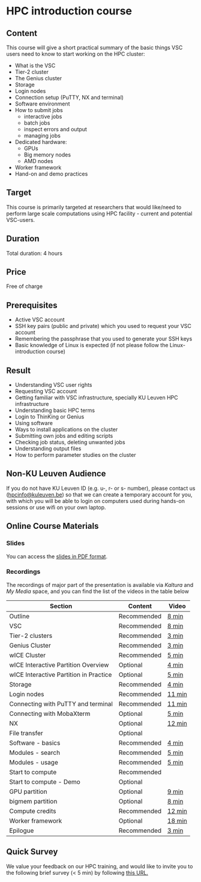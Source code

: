 # HPC introduction course 

## Content
This course will give a short practical summary of the basic things VSC users need to know to start working on the HPC cluster:
- What is the VSC
- Tier-2 cluster
- The Genius cluster
- Storage
- Login nodes
- Connection setup (PuTTY, NX and terminal)
- Software environment
- How to submit jobs
  - interactive jobs
  - batch jobs
  - inspect errors and output
  - managing jobs
- Dedicated hardware:
  - GPUs
  - Big memory nodes
  - AMD nodes
- Worker framework
- Hand-on and demo practices
	
## Target
This course is primarily targeted at researchers that would like/need to perform large scale computations using HPC facility - current and potential VSC-users.

## Duration
Total duration: 4 hours

## Price
Free of charge
	
## Prerequisites
- Active VSC account
- SSH key pairs (public and private) which you used to request your VSC account
- Remembering the passphrase that you used to generate your SSH keys
- Basic knowledge of Linux is expected (if not please follow the Linux-introduction course)

## Result
- Understanding VSC user rights
- Requesting VSC account
- Getting familiar with VSC infrastructure, specially KU Leuven HPC infrastructure
- Understanding basic HPC terms
- Login to ThinKing or Genius
- Using software
- Ways to install applications on the cluster
- Submitting own jobs and editing scripts
- Checking job status, deleting unwanted jobs
- Understanding output files
- How to perform parameter studies on the cluster

## Non-KU Leuven Audience
If you do not have KU Leuven ID (e.g. u-, r- or s- number), please contact us (hpcinfo@kuleuven.be) so that we can create a temporary account for you, with which you will be able to login on computers used during hands-on sessions or use wifi on your own laptop.

## Online Course Materials

### Slides
You can access the [slides in PDF format](https://github.com/hpcleuven/HPC-intro/blob/master/HPCintro.pdf).

### Recordings
The recordings of major part of the presentation is available via *Kaltura* and *My Media* space, and you can find the list of the videos in the table below

| Section | Content | Video |
|---------|---------|-------|
| Outline | Recommended | [8 min](https://kuleuven.mediaspace.kaltura.com/media/HPCIntro-01-Outline/1_q5ul7rya) |
| VSC | Recommended | [8 min](https://kuleuven.mediaspace.kaltura.com/media/HPCintro-02-VSCintro/1_y7di10vy) |
| Tier-2 clusters | Recommended | [3 min](https://kuleuven.mediaspace.kaltura.com/media/HPCIntro-03-Clusters/1_vhiua0ij) |
| Genius Cluster | Recommended | [3 min](https://kuleuven.mediaspace.kaltura.com/media/Tier2-Genius/1_6x09p763) |
| wICE Cluster | Recommended | [5 min](https://kuleuven.mediaspace.kaltura.com/media/Tier2-wICE/1_lxct8cjq) |
| wICE Interactive Partition Overview | Optional | [4 min](https://kuleuven.mediaspace.kaltura.com/media/Jobs-Interactive-resources/1_ef2phjkm) |
| wICE Interactive Partition in Practice | Optional |[5 min](https://kuleuven.mediaspace.kaltura.com/media/Jobs-Interactive-OnDemand/1_tnq617ae)|
| Storage | Recommended | [4 min](https://kuleuven.mediaspace.kaltura.com/media/HPCIntro-05-Storage/1_z34wnczy) |
| Login nodes | Recommended | [11 min](https://kuleuven.mediaspace.kaltura.com/media/HPCIntro-06-Login-Nodes/1_09mlvlss) |
| Connecting with PuTTY and terminal | Recommended | [11 min](https://kuleuven.mediaspace.kaltura.com/media/HPCIntro-07-PuTTY-terminal/1_hh23he9d) |
| Connecting with MobaXterm | Optional | [5 min](https://www.youtube.com/watch?v=dPtCmq1v_ME) |
| NX | Optional | [12 min](https://kuleuven.mediaspace.kaltura.com/media/HPCIntro-08-NX/1_o47ne0pm) |
| File transfer | Optional |  |
| Software - basics | Recommended | [4 min](https://kuleuven.mediaspace.kaltura.com/media/Software-basics/1_eeg0n8nu) |
| Modules - search | Recommended | [5 min](https://kuleuven.mediaspace.kaltura.com/media/Software-modules-searching/1_o6d9zh8l) |
| Modules - usage | Recommended | [5 min](https://kuleuven.mediaspace.kaltura.com/media/Software-modules-searching/1_o6d9zh8l) |
| Start to compute | Recommended |  |
| Start to compute - Demo | Optional |  |
| GPU partition | Optional | [9 min](https://kuleuven.mediaspace.kaltura.com/media/Jobs-GPU/1_np3oqekv) |
| bigmem partition | Optional | [8 min](https://kuleuven.mediaspace.kaltura.com/media/Jobs-BigMem/1_yqd0a4ni) |
| Compute credits | Recommended | [12 min](https://kuleuven.mediaspace.kaltura.com/media/HPCintro-14-credits/1_4c4u01i8) |
| Worker framework | Optional | [18 min](https://kuleuven.mediaspace.kaltura.com/media/HPCIntro-17-worker/1_pz537i1i) |
| Epilogue | Recommended | [3 min](https://kuleuven.mediaspace.kaltura.com/media/HPCIntro-18-Epilogue/1_fy8dmbg3) |

## Quick Survey

We value your feedback on our HPC training, and would like to invite you to the following brief survey (< 5 min) by following [this URL.](https://kuleuven.eu.qualtrics.com/jfe/preview/SV_cLR4fXNoNgGhSfj?Q_SurveyVersionID=current&Q_CHL=preview)

